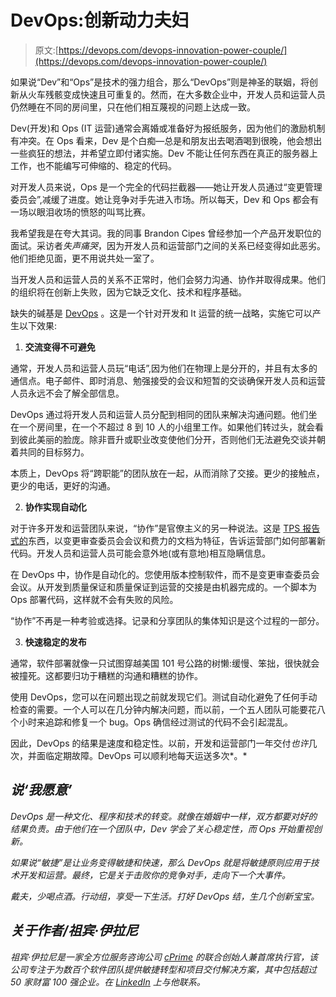 # DevOps:创新动力夫妇

> 原文:[https://devops.com/devops-innovation-power-couple/](https://devops.com/devops-innovation-power-couple/)

如果说“Dev”和“Ops”是技术的强力组合，那么“DevOps”则是神圣的联姻，将创新从火车残骸变成快速且可重复的。然而，在大多数企业中，开发人员和运营人员仍然睡在不同的房间里，只在他们相互蔑视的问题上达成一致。

Dev(开发)和 Ops (IT 运营)通常会离婚或准备好为报纸服务，因为他们的激励机制有冲突。在 Ops 看来，Dev 是个白痴—总是和朋友出去喝酒喝到很晚，他会想出一些疯狂的想法，并希望立即付诸实施。Dev 不能让任何东西在真正的服务器上工作，也不能编写可伸缩的、稳定的代码。

对开发人员来说，Ops 是一个完全的代码拦截器——她让开发人员通过“变更管理委员会”,减缓了进度。她让竞争对手先进入市场。所以每天，Dev 和 Ops 都会有一场以眼泪收场的愤怒的叫骂比赛。

我希望我是在夸大其词。我的同事 Brandon Cipes 曾经参加一个产品开发职位的面试。采访者*失声痛哭*，因为开发人员和运营部门之间的关系已经变得如此恶劣。他们拒绝见面，更不用说共处一室了。

当开发人员和运营人员的关系不正常时，他们会努力沟通、协作并取得成果。他们的组织将在创新上失败，因为它缺乏文化、技术和程序基础。

缺失的碱基是 [DevOps](https://www.cprime.com/technology/devops/) 。这是一个针对开发和 It 运营的统一战略，实施它可以产生以下效果:

1.  **交流变得不可避免**

通常，开发人员和运营人员玩“电话”,因为他们在物理上是分开的，并且有太多的通信点。电子邮件、即时消息、勉强接受的会议和短暂的交谈确保开发人员和运营人员永远不会了解全部信息。

DevOps 通过将开发人员和运营人员分配到相同的团队来解决沟通问题。他们坐在一个房间里，在一个不超过 8 到 10 人的小组里工作。如果他们转过头，就会看到彼此美丽的脸庞。除非晋升或职业改变使他们分开，否则他们无法避免交谈并朝着共同的目标努力。

本质上，DevOps 将“跨职能”的团队放在一起，从而消除了交接。更少的接触点，更少的电话，更好的沟通。

2.  **协作实现自动化**

对于许多开发和运营团队来说，“协作”是官僚主义的另一种说法。这是 [TPS 报告式的](https://en.wikipedia.org/wiki/TPS_report)东西，以变更审查委员会会议和费力的文档为特征，告诉运营部门如何部署新代码。开发人员和运营人员可能会意外地(或有意地)相互隐瞒信息。

在 DevOps 中，协作是自动化的。您使用版本控制软件，而不是变更审查委员会会议。从开发到质量保证和质量保证到运营的交接是由机器完成的。一个脚本为 Ops 部署代码，这样就不会有失败的风险。

“协作”不再是一种考验或选择。记录和分享团队的集体知识是这个过程的一部分。

3.  **快速稳定的发布**

通常，软件部署就像一只试图穿越美国 101 号公路的树懒:缓慢、笨拙，很快就会被撞死。这都要归功于糟糕的沟通和糟糕的协作。

使用 DevOps，您可以在问题出现之前就发现它们。测试自动化避免了任何手动检查的需要。一个人可以在几分钟内解决问题，而以前，一个五人团队可能要花八个小时来追踪和修复一个 bug。Ops 确信经过测试的代码不会引起混乱。

因此，DevOps 的结果是速度和稳定性。以前，开发和运营部门一年交付*也许*几次，并面临定期故障。DevOps 可以顺利地每天运送多次*。*

## ***说‘我愿意’***

*DevOps 是一种文化、程序和技术的转变。就像在婚姻中一样，双方都要对好的结果负责。由于他们在一个团队中，Dev 学会了关心稳定性，而 Ops 开始重视创新。*

*如果说“敏捷”是让业务变得敏捷和快速，那么 DevOps 就是将敏捷原则应用于技术开发和运营。最终，它是关于击败你的竞争对手，走向下一个大事件。*

*戴夫，少喝点酒。行动组，享受一下生活。打好 DevOps 结，生几个创新宝宝。*

## *关于作者/祖宾·伊拉尼*

*祖宾·伊拉尼是一家全方位服务咨询公司 [cPrime](http://www.cprime.com/) 的联合创始人兼首席执行官，该公司专注于为数百个软件团队提供敏捷转型和项目交付解决方案，其中包括超过 50 家财富 100 强企业。在 [LinkedIn](https://www.linkedin.com/in/zubin/) 上与他联系。*